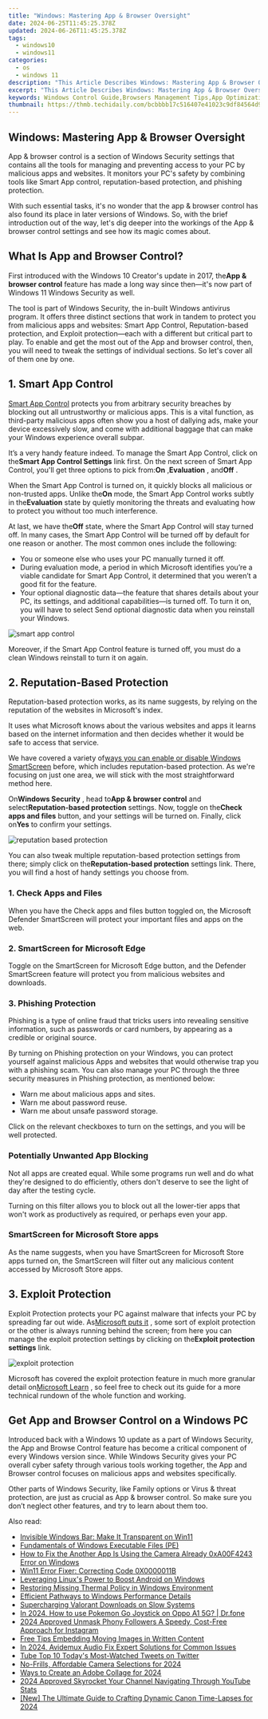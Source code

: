 ```yaml
---
title: "Windows: Mastering App & Browser Oversight"
date: 2024-06-25T11:45:25.378Z
updated: 2024-06-26T11:45:25.378Z
tags:
  - windows10
  - windows11
categories:
  - os
  - windows 11
description: "This Article Describes Windows: Mastering App & Browser Oversight"
excerpt: "This Article Describes Windows: Mastering App & Browser Oversight"
keywords: Windows Control Guide,Browsers Management Tips,App Optimization Strategies,User Interface Customization,Privacy Settings Mastery,System Performance Boost,Secure Browsing Habits
thumbnail: https://thmb.techidaily.com/bcbbbb17c516407e41023c9df84564d9e208249f4419e84badf29d91094b0794.jpg
---
```


## Windows: Mastering App & Browser Oversight

 App & browser control is a section of Windows Security settings that contains all the tools for managing and preventing access to your PC by malicious apps and websites. It monitors your PC's safety by combining tools like Smart App control, reputation-based protection, and phishing protection.

 With such essential tasks, it's no wonder that the app & browser control has also found its place in later versions of Windows. So, with the brief introduction out of the way, let's dig deeper into the workings of the App & browser control settings and see how its magic comes about.

## What Is App and Browser Control?

 First introduced with the Windows 10 Creator's update in 2017, the**App & browser control** feature has made a long way since then—it's now part of Windows 11 Windows Security as well.

 The tool is part of Windows Security, the in-built Windows antivirus program. It offers three distinct sections that work in tandem to protect you from malicious apps and websites: Smart App Control, Reputation-based protection, and Exploit protection—each with a different but critical part to play. To enable and get the most out of the App and browser control, then, you will need to tweak the settings of individual sections. So let's cover all of them one by one.

## 1\. Smart App Control

[Smart App Control](https://www.makeuseof.com/windows-11-smart-app-control-explain/) protects you from arbitrary security breaches by blocking out all untrustworthy or malicious apps. This is a vital function, as third-party malicious apps often show you a host of dallying ads, make your device excessively slow, and come with additional baggage that can make your Windows experience overall subpar.

 It’s a very handy feature indeed. To manage the Smart App Control, click on the**Smart App Control Settings** link first. On the next screen of Smart App Control, you'll get three options to pick from:**On** ,**Evaluation** , and**Off** .

 When the Smart App Control is turned on, it quickly blocks all malicious or non-trusted apps. Unlike the**On** mode, the Smart App Control works subtly in the**Evaluation** state by quietly monitoring the threats and evaluating how to protect you without too much interference.

 At last, we have the**Off** state, where the Smart App Control will stay turned off. In many cases, the Smart App Control will be turned off by default for one reason or another. The most common ones include the following:

* You or someone else who uses your PC manually turned it off.
* During evaluation mode, a period in which Microsoft identifies you’re a viable candidate for Smart App Control, it determined that you weren’t a good fit for the feature.
* Your optional diagnostic data—the feature that shares details about your PC, its settings, and additional capabilities—is turned off. To turn it on, you will have to select Send optional diagnostic data when you reinstall your Windows.

![smart app control](https://static1.makeuseofimages.com/wordpress/wp-content/uploads/2023/03/smart-app-control.jpg)

 Moreover, if the Smart App Control feature is turned off, you must do a clean Windows reinstall to turn it on again.

## 2\. Reputation-Based Protection

 Reputation-based protection works, as its name suggests, by relying on the reputation of the websites in Microsoft's index.

 It uses what Microsoft knows about the various websites and apps it learns based on the internet information and then decides whether it would be safe to access that service.

 We have covered a variety of[ways you can enable or disable Windows SmartScreen](https://www.makeuseof.com/windows-smartscreen-filter-enable-disable/) before, which includes reputation-based protection. As we're focusing on just one area, we will stick with the most straightforward method here.

 On**Windows Security** , head to**App & browser control** and select**Reputation-based protection** settings. Now, toggle on the**Check apps and files** button, and your settings will be turned on. Finally, click on**Yes** to confirm your settings.

![reputation based protection](https://static1.makeuseofimages.com/wordpress/wp-content/uploads/2023/03/reputation-based-protection.jpg)

 You can also tweak multiple reputation-based protection settings from there; simply click on the**Reputation-based protection** settings link. There, you will find a host of handy settings you choose from.

### 1\. Check Apps and Files

 When you have the Check apps and files button toggled on, the Microsoft Defender SmartScreen will protect your important files and apps on the web.

### 2\. SmartScreen for Microsoft Edge

 Toggle on the SmartScreen for Microsoft Edge button, and the Defender SmartScreen feature will protect you from malicious websites and downloads.

### 3\. Phishing Protection

 Phishing is a type of online fraud that tricks users into revealing sensitive information, such as passwords or card numbers, by appearing as a credible or original source.

 By turning on Phishing protection on your Windows, you can protect yourself against malicious Apps and websites that would otherwise trap you with a phishing scam. You can also manage your PC through the three security measures in Phishing protection, as mentioned below:

* Warn me about malicious apps and sites.
* Warn me about password reuse.
* Warn me about unsafe password storage.

 Click on the relevant checkboxes to turn on the settings, and you will be well protected.

### Potentially Unwanted App Blocking

 Not all apps are created equal. While some programs run well and do what they're designed to do efficiently, others don't deserve to see the light of day after the testing cycle.

 Turning on this filter allows you to block out all the lower-tier apps that won't work as productively as required, or perhaps even your app.

### SmartScreen for Microsoft Store apps

 As the name suggests, when you have SmartScreen for Microsoft Store apps turned on, the SmartScreen will filter out any malicious content accessed by Microsoft Store apps.

## 3\. Exploit Protection

 Exploit Protection protects your PC against malware that infects your PC by spreading far out wide. As[Microsoft puts it](https://support.microsoft.com/en-us/windows/app-browser-control-in-windows-security-8f68fb65-ebb4-3cfb-4bd7-ef0f376f3dc3) , some sort of exploit protection or the other is always running behind the screen; from here you can manage the exploit protection settings by clicking on the**Exploit protection settings** link.

![exploit protection](https://static1.makeuseofimages.com/wordpress/wp-content/uploads/2023/03/exploit-protection.jpg)

 Microsoft has covered the exploit protection feature in much more granular detail on[Microsoft Learn](https://learn.microsoft.com/en-us/microsoft-365/security/defender-endpoint/customize-exploit-protection?view=o365-worldwide) , so feel free to check out its guide for a more technical rundown of the whole function and working.

## Get App and Browser Control on a Windows PC

 Introduced back with a Windows 10 update as a part of Windows Security, the App and Browse Control feature has become a critical component of every Windows version since. While Windows Security gives your PC overall cyber safety through various tools working together, the App and Browser control focuses on malicious apps and websites specifically.

 Other parts of Windows Security, like Family options or Virus & threat protection, are just as crucial as App & browser control. So make sure you don’t neglect other features, and try to learn about them too.


<ins class="adsbygoogle"
     style="display:block"
     data-ad-format="autorelaxed"
     data-ad-client="ca-pub-7571918770474297"
     data-ad-slot="1223367746"></ins>



<ins class="adsbygoogle"
     style="display:block"
     data-ad-client="ca-pub-7571918770474297"
     data-ad-slot="8358498916"
     data-ad-format="auto"
     data-full-width-responsive="true"></ins>

<span class="atpl-alsoreadstyle">Also read:</span>
<div><ul>
<li><a href="https://win11.techidaily.com/invisible-windows-bar-make-it-transparent-on-win11/"><u>Invisible Windows Bar: Make It Transparent on Win11</u></a></li>
<li><a href="https://win11.techidaily.com/fundamentals-of-windows-executable-files-pe/"><u>Fundamentals of Windows Executable Files (PE)</u></a></li>
<li><a href="https://win11.techidaily.com/how-to-fix-the-another-app-is-using-the-camera-already-0xa00f4243-error-on-windows/"><u>How to Fix the Another App Is Using the Camera Already 0xA00F4243 Error on Windows</u></a></li>
<li><a href="https://win11.techidaily.com/win11-error-fixer-correcting-code-0x0000011b/"><u>Win11 Error Fixer: Correcting Code 0X0000011B</u></a></li>
<li><a href="https://win11.techidaily.com/leveraging-linuxs-power-to-boost-android-on-windows/"><u>Leveraging Linux's Power to Boost Android on Windows</u></a></li>
<li><a href="https://win11.techidaily.com/restoring-missing-thermal-policy-in-windows-environment/"><u>Restoring Missing Thermal Policy in Windows Environment</u></a></li>
<li><a href="https://win11.techidaily.com/efficient-pathways-to-windows-performance-details/"><u>Efficient Pathways to Windows Performance Details</u></a></li>
<li><a href="https://win11.techidaily.com/supercharging-valorant-downloads-on-slow-systems/"><u>Supercharging Valorant Downloads on Slow Systems</u></a></li>
<li><a href="https://android-pokemon-go.techidaily.com/in-2024-how-to-use-pokemon-go-joystick-on-oppo-a1-5g-drfone-by-drfone-virtual-android/"><u>In 2024, How to use Pokemon Go Joystick on Oppo A1 5G? | Dr.fone</u></a></li>
<li><a href="https://instagram-video-files.techidaily.com/2024-approved-unmask-phony-followers-a-speedy-cost-free-approach-for-instagram/"><u>2024 Approved  Unmask Phony Followers  A Speedy, Cost-Free Approach for Instagram</u></a></li>
<li><a href="https://youtube-videos.techidaily.com/free-tips-embedding-moving-images-in-written-content/"><u>Free Tips  Embedding Moving Images in Written Content</u></a></li>
<li><a href="https://ai-vdieo-software.techidaily.com/in-2024-avidemux-audio-fix-expert-solutions-for-common-issues/"><u>In 2024, Avidemux Audio Fix Expert Solutions for Common Issues</u></a></li>
<li><a href="https://twitter-videos.techidaily.com/tube-top-10-todays-most-watched-tweets-on-twitter/"><u>Tube Top 10  Today's Most-Watched Tweets on Twitter</u></a></li>
<li><a href="https://extra-approaches.techidaily.com/no-frills-affordable-camera-selections-for-2024/"><u>No-Frills, Affordable Camera Selections for 2024</u></a></li>
<li><a href="https://animation-videos.techidaily.com/ways-to-create-an-adobe-collage-for-2024/"><u>Ways to Create an Adobe Collage for 2024</u></a></li>
<li><a href="https://youtube-stream.techidaily.com/2024-approved-skyrocket-your-channel-navigating-through-youtube-stats/"><u>2024 Approved  Skyrocket Your Channel  Navigating Through YouTube Stats</u></a></li>
<li><a href="https://fox-access.techidaily.com/new-the-ultimate-guide-to-crafting-dynamic-canon-time-lapses-for-2024/"><u>[New] The Ultimate Guide to Crafting Dynamic Canon Time-Lapses for 2024</u></a></li>
</ul></div>

